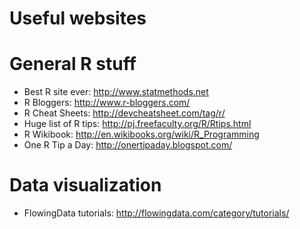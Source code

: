 # Useful websites

# General R stuff

* Best R site ever: http://www.statmethods.net
* R Bloggers: http://www.r-bloggers.com/
* R Cheat Sheets: http://devcheatsheet.com/tag/r/
* Huge list of R tips: http://pj.freefaculty.org/R/Rtips.html
* R Wikibook: http://en.wikibooks.org/wiki/R_Programming
* One R Tip a Day: http://onertipaday.blogspot.com/

# Data visualization

* FlowingData tutorials: http://flowingdata.com/category/tutorials/
